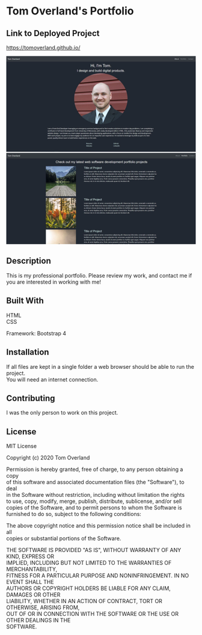 # Tom Overland's Portfolio

## Link to Deployed Project
https://tomoverland.github.io/  

![image of landing page](https://github.com/TomOverland/Portfolio/blob/master/assets/PortfolioImage.JPG)
![image of portfolio page](https://github.com/TomOverland/Portfolio/blob/master/assets/PortfolioImage2.JPG)

## Description
This is my professional portfolio.  Please review my work, and contact me if you are interested in working with me!

## Built With
HTML  
CSS  

Framework: Bootstrap 4

## Installation

If all files are kept in a single folder a web browser should be able to run the project.  
You will need an internet connection.  

## Contributing

I was the only person to work on this project.

## License

MIT License  

Copyright (c) 2020 Tom Overland  

Permission is hereby granted, free of charge, to any person obtaining a copy  
of this software and associated documentation files (the "Software"), to deal  
in the Software without restriction, including without limitation the rights  
to use, copy, modify, merge, publish, distribute, sublicense, and/or sell  
copies of the Software, and to permit persons to whom the Software is  
furnished to do so, subject to the following conditions:  
  
The above copyright notice and this permission notice shall be included in all  
copies or substantial portions of the Software.  

THE SOFTWARE IS PROVIDED "AS IS", WITHOUT WARRANTY OF ANY KIND, EXPRESS OR  
IMPLIED, INCLUDING BUT NOT LIMITED TO THE WARRANTIES OF MERCHANTABILITY,  
FITNESS FOR A PARTICULAR PURPOSE AND NONINFRINGEMENT. IN NO EVENT SHALL THE  
AUTHORS OR COPYRIGHT HOLDERS BE LIABLE FOR ANY CLAIM, DAMAGES OR OTHER  
LIABILITY, WHETHER IN AN ACTION OF CONTRACT, TORT OR OTHERWISE, ARISING FROM,  
OUT OF OR IN CONNECTION WITH THE SOFTWARE OR THE USE OR OTHER DEALINGS IN THE  
SOFTWARE.
